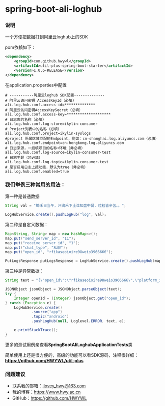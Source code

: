 # spring-boot-ali-loghub### 说明一个方便把数据打到阿里云loghub上的SDKpom依赖如下：```xml<dependency>    <groupId>com.github.hwywl</groupId>    <artifactId>util-plus-spring-boot-starter</artifactId>    <version>1.0.6-RELEASE</version></dependency>```在application.properties中配置```# -----------阿里云loghub SDK配置--------------# 阿里云访问密钥 AccessKeyId（必填）ali.log.hub.conf.access-id=**************# 阿里云访问密钥AccessKeySecret（必填）ali.log.hub.conf.access-key=********************# 日志库的名称（必填）ali.log.hub.conf.log-store=ikylin-consumer# Project列表中的名称（必填）ali.log.hub.conf.project=ikylin-syslogs#project 所属区域匹配的Endpoint，例如：cn-shanghai.log.aliyuncs.com（必填）ali.log.hub.conf.endpoint=cn-hongkong.log.aliyuncs.com# 日志来源，一般填项目的名称+环境（非必填）ali.log.hub.conf.log-source=ikylin-consumer-test# 日志主题（非必填）ali.log.hub.conf.log-topic=ikylin-consumer-test# 是否启用日志上报功能，默认为true（非必填）ali.log.hub.conf.enabled=true```### 我们举例三种常用的用法：第一种是普通数据```javaString val = "锄禾日当午，汗滴禾下土谁知盘中餐，粒粒皆辛苦。。";LogHubService.create().pushLogHub("log", val);```第二种是自定义数据：```javaMap<String, String> map = new HashMap<>();map.put("send_server_id", "11");map.put("receive_server_id", "1");map.put("chat_type", "私聊");map.put("open_id", "rfikaseoioire98weio3966666");PutLogsResponse putLogsResponse = LogHubService.create().pushLogHub(map);```第三种是异常数据：```javaString text = "{\"open_id\":\"rfikaseoioire98weio3966666\",\"platform_id\":11,\"app_id\":11}";JSONObject jsonObject = JSONObject.parseObject(text);try {    Integer openId = (Integer) jsonObject.get("open_id");} catch (Exception e) {    LogHubService.create()            .source("app")            .topic("android")            .pushLogHub(null, Loglevel.ERROR, text, e);    e.printStackTrace();}```更多的测试用例亲查看**SpringBootAliLoghubApplicationTests**类简单使用上还是很方便的，高级的功能可以看SDK源码，注释很详细：**https://github.com/HWYWL/util-plus**### 问题建议- 联系我的邮箱：ilovey_hwy@163.com- 我的博客：https://www.hwy.ac.cn- GitHub：https://github.com/HWYWL